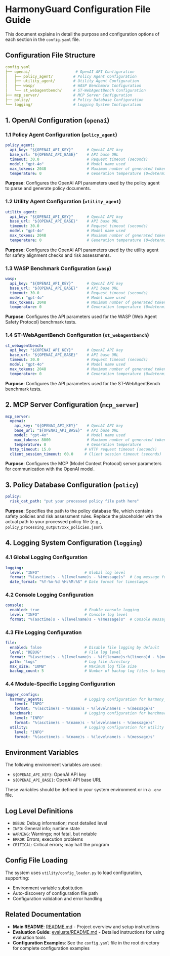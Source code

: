 # HarmonyGuard Configuration File Guide

This document explains in detail the purpose and configuration options of each section in the `config.yaml` file.

## Configuration File Structure

```yaml
config.yaml
├── openai/                    # OpenAI API Configuration
│   ├── policy_agent/         # Policy Agent Configuration
│   ├── utility_agent/        # Utility Agent Configuration
│   ├── wasp/                 # WASP Benchmark Configuration
│   └── st_webagentbench/     # ST-WebAgentBench Configuration
├── mcp_server/               # MCP Server Configuration
├── policy/                   # Policy Database Configuration
└── logging/                  # Logging System Configuration
```

## 1. OpenAI Configuration (`openai`)

### 1.1 Policy Agent Configuration (`policy_agent`)

```yaml
policy_agent:
  api_key: "${OPENAI_API_KEY}"      # OpenAI API key
  base_url: "${OPENAI_API_BASE}"    # API base URL
  timeout: 30.0                     # Request timeout (seconds)
  model: "gpt-4o"                   # Model name used
  max_tokens: 2048                  # Maximum number of generated tokens
  temperature: 0                    # Generation temperature (0=deterministic, 1=random)
```

**Purpose**: Configures the OpenAI API parameters used by the policy agent to parse and generate policy documents.

### 1.2 Utility Agent Configuration (`utility_agent`)

```yaml
utility_agent:
  api_key: "${OPENAI_API_KEY}"      # OpenAI API key
  base_url: "${OPENAI_API_BASE}"    # API base URL
  timeout: 30.0                     # Request timeout (seconds)
  model: "gpt-4o"                   # Model name used
  max_tokens: 2048                  # Maximum number of generated tokens
  temperature: 0                    # Generation temperature (0=deterministic, 1=random)
```

**Purpose**: Configures the OpenAI API parameters used by the utility agent for safety alignment checks and risk assessments.

### 1.3 WASP Benchmark Configuration (`wasp`)

```yaml
wasp:
  api_key: "${OPENAI_API_KEY}"      # OpenAI API key
  base_url: "${OPENAI_API_BASE}"    # API base URL
  timeout: 30.0                     # Request timeout (seconds)
  model: "gpt-4o"                   # Model name used
  max_tokens: 2048                  # Maximum number of generated tokens
  temperature: 0                    # Generation temperature (0=deterministic, 1=random)
```

**Purpose**: Configures the API parameters used for the WASP (Web Agent Safety Protocol) benchmark tests.

### 1.4 ST-WebAgentBench Configuration (`st_webagentbench`)

```yaml
st_webagentbench:
  api_key: "${OPENAI_API_KEY}"      # OpenAI API key
  base_url: "${OPENAI_API_BASE}"    # API base URL
  timeout: 30.0                     # Request timeout (seconds)
  model: "gpt-4o"                   # Model name used
  max_tokens: 2048                  # Maximum number of generated tokens
  temperature: 0                    # Generation temperature (0=deterministic, 1=random)
```

**Purpose**: Configures the API parameters used for the ST-WebAgentBench benchmark tests.

## 2. MCP Server Configuration (`mcp_server`)

```yaml
mcp_server:
  openai:
    api_key: "${OPENAI_API_KEY}"    # OpenAI API key
    base_url: "${OPENAI_API_BASE}"  # API base URL
    model: "gpt-4o"                 # Model name used
    max_tokens: 8000                # Maximum number of generated tokens
    temperature: 0                  # Generation temperature
  http_timeout: 15.0               # HTTP request timeout (seconds)
  client_session_timeout: 60.0     # Client session timeout (seconds)
```

**Purpose**: Configures the MCP (Model Context Protocol) server parameters for communication with the OpenAI model.

## 3. Policy Database Configuration (`policy`)

```yaml
policy:
  risk_cat_path: "put your processed policy file path here"
```

**Purpose**: Specifies the path to the policy database file, which contains safety policies and risk assessment rules. Replace the placeholder with the actual path to your processed policy file (e.g., `policy_processing_output/xxx_policies.json`).

## 4. Logging System Configuration (`logging`)

### 4.1 Global Logging Configuration

```yaml
logging:
  level: "INFO"                    # Global log level
  format: "%(asctime)s - %(levelname)s - %(message)s"  # Log message format
  date_format: "%Y-%m-%d %H:%M:%S" # Date format for timestamps
```

### 4.2 Console Logging Configuration

```yaml
console:
  enabled: true                    # Enable console logging
  level: "INFO"                    # Console log level
  format: "%(asctime)s - %(levelname)s - %(message)s"  # Console message format
```

### 4.3 File Logging Configuration

```yaml
file:
  enabled: false                   # Disable file logging by default
  level: "DEBUG"                   # File log level
  format: "%(asctime)s - %(levelname)s - %(filename)s:%(lineno)d - %(message)s"  # File message format
  path: "logs"                     # Log file directory
  max_size: "10MB"                 # Maximum log file size
  backup_count: 5                  # Number of backup log files to keep
```

### 4.4 Module-Specific Logging Configuration

```yaml
logger_configs:
  harmony_agents:                  # Logging configuration for harmony_agents module
    level: "INFO"
    format: "%(asctime)s - %(name)s - %(levelname)s - %(message)s"
  benchmark:                       # Logging configuration for benchmark module
    level: "INFO"
    format: "%(asctime)s - %(name)s - %(levelname)s - %(message)s"
  utility:                         # Logging configuration for utility module
    level: "INFO"
    format: "%(asctime)s - %(name)s - %(levelname)s - %(message)s"
```

## Environment Variables

The following environment variables are used:

- `${OPENAI_API_KEY}`: OpenAI API key  
- `${OPENAI_API_BASE}`: OpenAI API base URL  

These variables should be defined in your system environment or in a `.env` file.

## Log Level Definitions

- `DEBUG`: Debug information; most detailed level
- `INFO`: General info; runtime state
- `WARNING`: Warnings; not fatal, but notable
- `ERROR`: Errors; execution problems
- `CRITICAL`: Critical errors; may halt the program

## Config File Loading

The system uses `utility/config_loader.py` to load configuration, supporting:

- Environment variable substitution  
- Auto-discovery of configuration file path  
- Configuration validation and error handling

## Related Documentation

- **Main README**: [README.md](../readme.md) - Project overview and setup instructions
- **Evaluation Guide**: [evaluate/README.md](../evaluate/README.md) - Detailed instructions for using evaluation tools
- **Configuration Examples**: See the `config.yaml` file in the root directory for complete configuration examples 